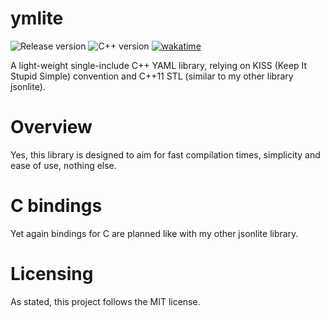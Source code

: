 # ymlite

![Release version](https://img.shields.io/badge/alpha-v0.1.0-red.svg)
![C++ version](https://img.shields.io/badge/version-C++11-blue.svg)
[![wakatime](https://wakatime.com/badge/github/makuke1234/ymlite.svg)](https://wakatime.com/badge/github/makuke1234/ymlite)

A light-weight single-include C++ YAML library, relying on KISS (Keep It Stupid Simple)
convention and C++11 STL (similar to my other library jsonlite).


# Overview

Yes, this library is designed to aim for fast compilation times, simplicity and
ease of use, nothing else.


# C bindings

Yet again bindings for C are planned like with my other jsonlite library.


# Licensing

As stated, this project follows the MIT license.
